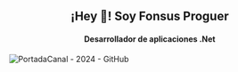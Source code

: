 <div align="center">
<h2> ¡Hey 👋! Soy Fonsus Proguer </h2>
<h4> Desarrollador de aplicaciones .Net </h4>
</div>

![PortadaCanal - 2024 - GitHub](https://github.com/FonsusProguer/FonsusProguer/assets/68525287/356c13ee-299d-489e-b748-466d41512f00)


<!--
**FonsusProguer/FonsusProguer** is a ✨ _special_ ✨ repository because its `README.md` (this file) appears on your GitHub profile.

Here are some ideas to get you started:

- 🔭 I’m currently working on ...
- 🌱 I’m currently learning ...
- 👯 I’m looking to collaborate on ...
- 🤔 I’m looking for help with ...
- 💬 Ask me about ...
- 📫 How to reach me: ...
- 😄 Pronouns: ...
- ⚡ Fun fact: ...
-->
